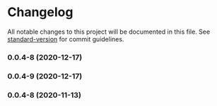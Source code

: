 # Changelog

All notable changes to this project will be documented in this file. See [standard-version](https://github.com/conventional-changelog/standard-version) for commit guidelines.

### 0.0.4-8 (2020-12-17)

### 0.0.4-9 (2020-12-17)

### 0.0.4-8 (2020-11-13)

